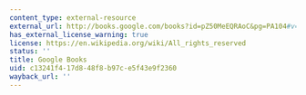 ```yaml
---
content_type: external-resource
external_url: http://books.google.com/books?id=pZ50MeEQRAoC&pg=PA104#v=onepage
has_external_license_warning: true
license: https://en.wikipedia.org/wiki/All_rights_reserved
status: ''
title: Google Books
uid: c13241f4-17d8-48f8-b97c-e5f43e9f2360
wayback_url: ''
---
```

